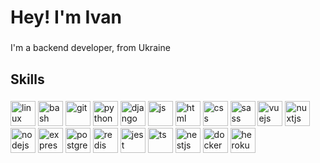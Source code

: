<h1 align="left">Hey! I'm Ivan </h1>

###

<p align="left"> I'm a backend developer, from Ukraine</p>

###

<h2 align="left">Skills</h2>

###
<div align="left">
  <img src="https://cdn.jsdelivr.net/gh/devicons/devicon/icons/linux/linux-original.svg" height="40" alt="linux"/>
  <img src="https://cdn.jsdelivr.net/gh/devicons/devicon/icons/bash/bash-original.svg" height="40" alt="bash"/> 
  <img src="https://cdn.jsdelivr.net/gh/devicons/devicon/icons/git/git-original.svg" height="40" alt="git"/>
  <img src="https://cdn.jsdelivr.net/gh/devicons/devicon/icons/python/python-original.svg" height="40" alt="python" /> 
  <img src="https://cdn.jsdelivr.net/gh/devicons/devicon/icons/django/django-plain.svg" height="40" alt="django" />  
  <img src="https://cdn.jsdelivr.net/gh/devicons/devicon/icons/javascript/javascript-original.svg" height="40" alt="js" /> 
  <img src="https://cdn.jsdelivr.net/gh/devicons/devicon/icons/html5/html5-original.svg" height="40" alt="html" /> 
  <img src="https://cdn.jsdelivr.net/gh/devicons/devicon/icons/css3/css3-original.svg" height="40" alt="css" /> 
  <img src="https://cdn.jsdelivr.net/gh/devicons/devicon/icons/sass/sass-original.svg" height="40" alt="sass" /> 
  <img src="https://cdn.jsdelivr.net/gh/devicons/devicon/icons/vuejs/vuejs-original.svg" height="40" alt="vuejs" /> 
  <img src="https://cdn.jsdelivr.net/gh/devicons/devicon/icons/nuxtjs/nuxtjs-original.svg" height="40" alt="nuxtjs" /> 
  <img src="https://cdn.jsdelivr.net/gh/devicons/devicon/icons/nodejs/nodejs-original.svg" height="40" alt="nodejs" /> 
  <img src="https://cdn.jsdelivr.net/gh/devicons/devicon/icons/express/express-original.svg" height="40" alt="express" /> 
  <img src="https://cdn.jsdelivr.net/gh/devicons/devicon/icons/postgresql/postgresql-original.svg" height="40" alt="postgres" /> 
  <img src="https://cdn.jsdelivr.net/gh/devicons/devicon/icons/redis/redis-original.svg" height="40" alt="redis" /> 
  <img src="https://cdn.jsdelivr.net/gh/devicons/devicon/icons/jest/jest-plain.svg" height="40" alt="jest" /> 
  <img src="https://cdn.jsdelivr.net/gh/devicons/devicon/icons/typescript/typescript-original.svg" height="40" alt="ts" /> 
  <img src="https://cdn.jsdelivr.net/gh/devicons/devicon/icons/nestjs/nestjs-plain.svg" height="40" alt="nestjs" /> 
  <img src="https://cdn.jsdelivr.net/gh/devicons/devicon/icons/docker/docker-original.svg" height="40" alt="docker" /> 
  <img src="https://cdn.jsdelivr.net/gh/devicons/devicon/icons/heroku/heroku-original.svg" height="40" alt="heroku" />
</div>

###

